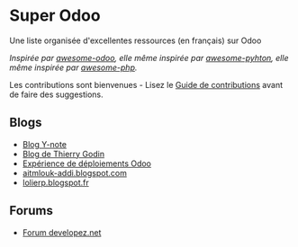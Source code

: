 
Super Odoo
==========

Une liste organisée d'excellentes ressources (en français) sur Odoo

*Inspirée par [awesome-odoo](https://github.com/dreispt/awesome-odoo/), elle même inspirée par [awesome-pyhton](https://github.com/vinta/awesome-python), elle même inspirée par  [awesome-php](https://github.com/ziadoz/awesome-php).*

Les contributions sont bienvenues - Lisez le [Guide de contributions](CONTRIBUTING.md) avant de faire des suggestions.

Blogs
-----

- [Blog Y-note](http://www.y-note.cm/category/blog/)
- [Blog de Thierry Godin](http://thierry-godin.developpez.com)
- [Expérience de déploiements Odoo](http://people.via.ecp.fr/~alexis/openerp/)
- [aitmlouk-addi.blogspot.com](http://aitmlouk-addi.blogspot.com)
- [lolierp.blogspot.fr](http://lolierp.blogspot.fr)

Forums
------
- [Forum developez.net](http://www.developpez.net/forums/f1602/logiciels/solutions-d-entreprise/erp/odoo-ex-openerp/)
